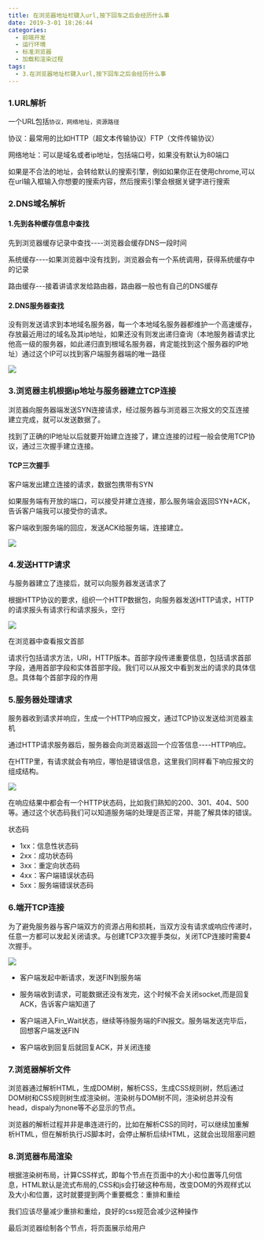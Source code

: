 ```yaml
---
title: 在浏览器地址栏键入url,按下回车之后会经历什么事
date: 2019-3-01 18:26:44
categories:
  - 前端开发
  - 运行环境
  - 标准浏览器
  - 加载和渲染过程
tags:
  - 3.在浏览器地址栏键入url,按下回车之后会经历什么事
---
```


### 1.URL解析

一个URL包括`协议，网络地址，资源路径`

协议：最常用的比如HTTP（超文本传输协议）FTP（文件传输协议）

网络地址：可以是域名或者ip地址，包括端口号，如果没有默认为80端口

如果是不合法的地址，会转给默认的搜索引擎，例如如果你正在使用chrome,可以在url输入框输入你想要的搜索内容，然后搜索引擎会根据关键字进行搜索

### 2.DNS域名解析

#### 1.先到各种缓存信息中查找

先到浏览器缓存记录中查找----浏览器会缓存DNS一段时间

系统缓存----如果浏览器中没有找到，浏览器会有一个系统调用，获得系统缓存中的记录

路由缓存---接着讲请求发给路由器，路由器一般也有自己的DNS缓存

#### 2.DNS服务器查找

没有则发送请求到本地域名服务器，每一个本地域名服务器都维护一个高速缓存，存放最近用过的域名及其ip地址，如果还没有则发出递归查询（本地服务器请求比他高一级的服务器，如此递归直到根域名服务器，肯定能找到这个服务器的IP地址）通过这个IP可以找到客户端服务器端的唯一路径

![](https://zhoubichuan.github.io/Note-Frontend/4.run/1.browser/1.loadingRender/2.dns/dns.png)

### 3.浏览器主机根据ip地址与服务器建立TCP连接

浏览器向服务器端发送SYN连接请求，经过服务器与浏览器三次报文的交互连接建立完成，就可以发送数据了。

找到了正确的IP地址以后就要开始建立连接了，建立连接的过程一般会使用TCP协议，通过三次握手建立连接。

#### TCP三次握手

客户端发出建立连接的请求，数据包携带有SYN

如果服务端有开放的端口，可以接受并建立连接，那么服务端会返回SYN+ACK，告诉客户端我可以接受你的请求。

客户端收到服务端的回应，发送ACK给服务端，连接建立。

![](https://zhoubichuan.github.io/Note-Frontend/4.run/1.browser/1.loadingRender/2.dns/dns2.png)

### 4.发送HTTP请求

与服务器建立了连接后，就可以向服务器发送请求了

根据HTTP协议的要求，组织一个HTTP数据包，向服务器发送HTTP请求，HTTP的请求报头有请求行和请求报头，空行

![](https://zhoubichuan.github.io/Note-Frontend/4.run/1.browser/1.loadingRender/2.dns/dns3.png)

在浏览器中查看报文首部

请求行包括请求方法，URI，HTTP版本。首部字段传递重要信息，包括请求首部字段，通用首部字段和实体首部字段。我们可以从报文中看到发出的请求的具体信息。具体每个首部字段的作用

### 5.服务器处理请求

服务器收到请求并响应，生成一个HTTP响应报文，通过TCP协议发送给浏览器主机

通过HTTP请求服务器后，服务器会向浏览器返回一个应答信息----HTTP响应。

在HTTP里，有请求就会有响应，哪怕是错误信息，这里我们同样看下响应报文的组成结构。

![](https://zhoubichuan.github.io/Note-Frontend/4.run/1.browser/1.loadingRender/2.dns/dns4.png)

在响应结果中都会有一个HTTP状态码，比如我们熟知的200、301、404、500等。通过这个状态码我们可以知道服务端的处理是否正常，并能了解具体的错误。

状态码

- 1xx：信息性状态码
- 2xx：成功状态码
- 3xx：重定向状态码
- 4xx：客户端错误状态码
- 5xx：服务端错误状态码

### 6.端开TCP连接

为了避免服务器与客户端双方的资源占用和损耗，当双方没有请求或响应传递时，任意一方都可以发起关闭请求。与创建TCP3次握手类似，关闭TCP连接时需要4次握手。

![](https://zhoubichuan.github.io/Note-Frontend/4.run/1.browser/1.loadingRender/2.dns/dns5.png)

- 客户端发起中断请求，发送FIN到服务端

- 服务端收到请求，可能数据还没有发完，这个时候不会关闭socket,而是回复ACK，告诉客户端知道了
- 客户端进入Fin_Wait状态，继续等待服务端的FIN报文。服务端发送完毕后，回想客户端发送FIN
- 客户端收到回复后就回复ACK，并关闭连接

### 7.浏览器解析文件

浏览器通过解析HTML，生成DOM树，解析CSS，生成CSS规则树，然后通过DOM树和CSS规则树生成渲染树。渲染树与DOM树不同，渲染树总并没有head，dispaly为none等不必显示的节点。

浏览器的解析过程并非是串连进行的，比如在解析CSS的同时，可以继续加重解析HTML，但在解析执行JS脚本时，会停止解析后续HTML，这就会出现阻塞问题

### 8.浏览器布局渲染

根据渲染树布局，计算CSS样式，即每个节点在页面中的大小和位置等几何信息，HTML默认是流式布局的,CSS和js会打破这种布局，改变DOM的外观样式以及大小和位置，这时就要提到两个重要概念：重排和重绘

我们应该尽量减少重排和重绘，良好的css规范会减少这种操作

最后浏览器绘制各个节点，将页面展示给用户

